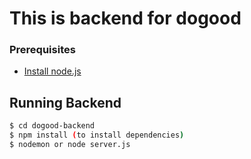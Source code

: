 # This is backend for dogood

### Prerequisites
  - [Install node.js](https://nodejs.org/en/download/)
  

## Running Backend
```sh 
$ cd dogood-backend
$ npm install (to install dependencies)
$ nodemon or node server.js
```
